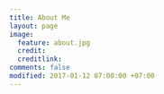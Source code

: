 ```yaml
---
title: About Me
layout: page
image:
  feature: about.jpg
  credit: 
  creditlink: 
comments: false
modified: 2017-01-12 07:00:00 +07:00
---
```


